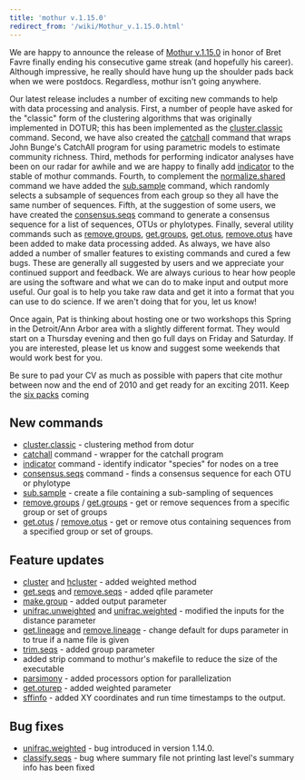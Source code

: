 ```yaml
---
title: 'mothur v.1.15.0'
redirect_from: '/wiki/Mothur_v.1.15.0.html'
---
```

We are happy to announce the release of [Mothur
v.1.15.0](Mothur_v.1.15.0) in honor of Bret Favre finally
ending his consecutive game streak (and hopefully his career). Although
impressive, he really should have hung up the shoulder pads back when we
were postdocs. Regardless, mothur isn't going anywhere.

Our latest release includes a number of exciting new commands to help
with data processing and analysis. First, a number of people have asked
for the "classic" form of the clustering algorithms that was
originally implemented in DOTUR; this has been implemented as the
[cluster.classic](cluster.classic) command. Second, we have
also created the [catchall](catchall) command that wraps John
Bunge's CatchAll program for using parametric models to estimate
community richness. Third, methods for performing indicator analyses
have been on our radar for awhile and we are happy to finally add
[indicator](indicator) to the stable of mothur commands.
Fourth, to complement the
[normalize.shared](normalize.shared) command we have added
the [sub.sample](sub.sample) command, which randomly selects
a subsample of sequences from each group so they all have the same
number of sequences. Fifth, at the suggestion of some users, we have
created the [consensus.seqs](consensus.seqs) command to
generate a consensus sequence for a list of sequences, OTUs or
phylotypes. Finally, several utility commands such as
[remove.groups](remove.groups),
[get.groups](get.groups), [get.otus](get.otus),
[remove.otus](remove.otus) have been added to make data
processing added. As always, we have also added a number of smaller
features to existing commands and cured a few bugs. These are generally
all suggested by users and we appreciate your continued support and
feedback. We are always curious to hear how people are using the
software and what we can do to make input and output more useful. Our
goal is to help you take raw data and get it into a format that you can
use to do science. If we aren't doing that for you, let us know!

Once again, Pat is thinking about hosting one or two workshops this
Spring in the Detroit/Ann Arbor area with a slightly different format.
They would start on a Thursday evening and then go full days on Friday
and Saturday. If you are interested, please let us know and suggest some
weekends that would work best for you.

Be sure to pad your CV as much as possible with papers that cite mothur
between now and the end of 2010 and get ready for an exciting 2011. Keep
the [six packs](https://leinie.com/red.html) coming

## New commands

-   [cluster.classic](cluster.classic) - clustering method
    from dotur
-   [catchall](catchall) command - wrapper for the catchall
    program
-   [indicator](indicator) command - identify indicator
    "species" for nodes on a tree
-   [consensus.seqs](consensus.seqs) command - finds a
    consensus sequence for each OTU or phylotype
-   [sub.sample](sub.sample) - create a file containing a
    sub-sampling of sequences
-   [remove.groups](remove.groups) /
    [get.groups](get.groups) - get or remove sequences from a
    specific group or set of groups
-   [get.otus](get.otus) /
    [remove.otus](remove.otus) - get or remove otus
    containing sequences from a specified group or set of groups.

## Feature updates

-   [cluster](cluster) and [hcluster](hcluster) -
    added weighted method
-   [get.seqs](get.seqs) and
    [remove.seqs](remove.seqs) - added qfile parameter
-   [make.group](make.group) - added output parameter
-   [unifrac.unweighted](unifrac.unweighted) and
    [unifrac.weighted](unifrac.weighted) - modified the
    inputs for the distance parameter
-   [get.lineage](get.lineage) and
    [remove.lineage](remove.lineage) - change default for
    dups parameter in to true if a name file is given
-   [trim.seqs](trim.seqs) - added group parameter
-   added strip command to mothur's makefile to reduce the size of the
    executable
-   [parsimony](parsimony) - added processors option for
    parallelization
-   [get.oturep](get.oturep) - added weighted parameter
-   [sffinfo](sffinfo) - added XY coordinates and run time
    timestamps to the output.

## Bug fixes

-   [unifrac.weighted](unifrac.weighted) - bug introduced in
    version 1.14.0.
-   [classify.seqs](classify.seqs) - bug where summary file
    not printing last level's summary info has been fixed
